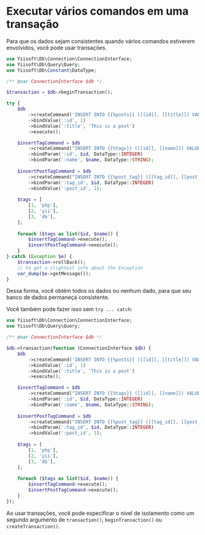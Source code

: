 # Executar vários comandos em uma transação

Para que os dados sejam consistentes quando vários comandos estiverem envolvidos, você pode usar transações.

```php
use Yiisoft\Db\Connection\ConnectionInterface;
use Yiisoft\Db\Query\Query;
use Yiisoft\Db\Constant\DataType;

/** @var ConnectionInterface $db */

$transaction = $db->beginTransaction();

try {
    $db
        ->createCommand('INSERT INTO {{%posts}} ([[id]], [[title]]) VALUES (:id, :title)')
        ->bindValue(':id', 1)
        ->bindValue(':title', 'This is a post')
        ->execute();

    $insertTagCommand = $db
        ->createCommand("INSERT INTO {{%tags}} ([[id]], [[name]]) VALUES (:id, :name)")
        ->bindParam(':id', $id, DataType::INTEGER)
        ->bindParam(':name', $name, DataType::STRING);
        
    $insertPostTagCommand = $db
        ->createCommand("INSERT INTO {{%post_tag}} ([[tag_id]], [[post_id]]) VALUES (:tag_id, :post_id)")
        ->bindParam(':tag_id', $id, DataType::INTEGER)
        ->bindValue(':post_id', 1);
        
    $tags = [
        [1, 'php'],
        [2, 'yii'],
        [3, 'db'],
    ];
        
    foreach ($tags as list($id, $name)) {
        $insertTagCommand->execute();
        $insertPostTagCommand->execute();
    }    
} catch (Exception $e) {
    $transaction->rollBack();
    // to get a slightest info about the Exception
    var_dump($e->getMessage());
}
```

Dessa forma, você obtém todos os dados ou nenhum dado, para que seu banco de dados permaneça consistente.

Você também pode fazer isso sem `try ... catch`:

```php
use Yiisoft\Db\Connection\ConnectionInterface;
use Yiisoft\Db\Query\Query;

/** @var ConnectionInterface $db */

$db->transaction(function (ConnectionInterface $db) {
    $db
        ->createCommand('INSERT INTO {{%posts}} ([[id]], [[title]]) VALUES (:id, :title)')
        ->bindValue(':id', 1)
        ->bindValue(':title', 'This is a post')
        ->execute();

    $insertTagCommand = $db
        ->createCommand("INSERT INTO {{%tags}} ([[id]], [[name]]) VALUES (:id, :name)")
        ->bindParam(':id', $id, DataType::INTEGER)
        ->bindParam(':name', $name, DataType::STRING);
        
    $insertPostTagCommand = $db
        ->createCommand("INSERT INTO {{%post_tag}} ([[tag_id]], [[post_id]]) VALUES (:tag_id, :post_id)")
        ->bindParam(':tag_id', $id, DataType::INTEGER)
        ->bindValue(':post_id', 1);
        
    $tags = [
        [1, 'php'],
        [2, 'yii'],
        [3, 'db'],
    ];
        
    foreach ($tags as list($id, $name)) {
        $insertTagCommand->execute();
        $insertPostTagCommand->execute();
    }
});
```

Ao usar transações, você pode especificar o nível de isolamento como um segundo argumento de `transaction()`, `beginTransaction()`
ou `createTransaction()`.
